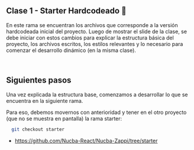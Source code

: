 ## Clase 1 - Starter Hardcodeado 🍕

En este rama se encuentran los archivos que corresponde a la versión hardcodeada inicial del proyecto.
Luego de mostrar el slide de la clase, se debe iniciar con estos cambios para explicar la estructura básica del proyecto, los archivos escritos, los estilos relevantes y lo necesario para comenzar el desarrollo dinámico (en la misma clase).

<br>

## Siguientes pasos

Una vez explicada la estructura base, comenzamos a desarrollar lo que se encuentra en la siguiente rama.

Para eso, debemos movernos con anterioridad y tener en el otro proyecto (que no se muestra en pantalla) la rama starter:

```bash
  git checkout starter
```
* https://github.com/Nucba-React/Nucba-Zappi/tree/starter
